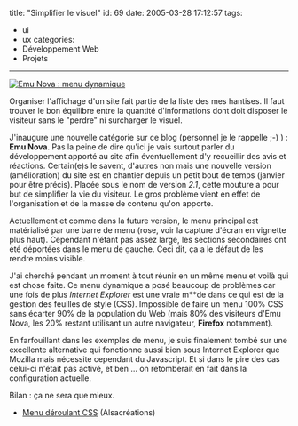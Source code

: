 title: "Simplifier le visuel"
id: 69
date: 2005-03-28 17:12:57
tags: 
- ui
- ux
categories: 
- Développement Web
- Projets
---

[![Emu Nova : menu dynamique](https://oncletom.io/images/Emu-Nova/menu-sousmenu.TN__.png)](/images/Emu-Nova/menu-sousmenu.png)

Organiser l'affichage d'un site fait partie de la liste des mes hantises. Il faut trouver le bon équilibre entre la quantité d'informations dont doit disposer le visiteur sans le "perdre" ni surcharger le visuel.

<!--more-->

J'inaugure une nouvelle catégorie sur ce blog (personnel je le rappelle ;-) ) : **Emu Nova**. Pas la peine de dire qu'ici je vais surtout parler du développement apporté au site afin éventuellement d'y recueillir des avis et réactions. Certain(e)s le savent, d'autres non mais une nouvelle version (amélioration) du site est en chantier depuis un petit bout de temps (janvier pour être précis). Placée sous le nom de version _2.1_, cette mouture a pour but de simplifier la vie du visiteur. Le gros problème vient en effet de l'organisation et de la masse de contenu qu'on apporte.

Actuellement et comme dans la future version, le menu principal est matérialisé par une barre de menu (rose, voir la capture d'écran en vignette plus haut). Cependant n'étant pas assez large, les sections secondaires ont été déportées dans le menu de gauche. Ceci dit, ça a le défaut de les rendre moins visible.

J'ai cherché pendant un moment à tout réunir en un même menu et voilà qui est chose faite. Ce menu dynamique a posé beaucoup de problèmes car une fois de plus _Internet Explorer_ est une vraie m**de dans ce qui est de la gestion des feuilles de style (CSS). Impossible de faire un menu 100% CSS sans écarter 90% de la population du Web (mais 80% des visiteurs d'Emu Nova, les 20% restant utilisant un autre navigateur, **Firefox** notamment).

En farfouillant dans les exemples de menu, je suis finalement tombé sur une excellente alternative qui fonctionne aussi bien sous Internet Explorer que Mozilla mais nécessite cependant du Javascript. Et si dans le pire des cas celui-ci n'était pas activé, et ben ... on retomberait en fait dans la configuration actuelle.

Bilan : ça ne sera que mieux.

*   [Menu déroulant CSS](http://www.alsacreations.com/articles/deroulant/) (Alsacréations)